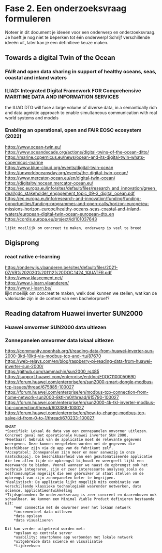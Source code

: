# Fase 2. Een onderzoeksvraag formuleren

Noteer in dit document je ideeën voor een onderwerp en onderzoeksvraag. Je hoeft je nog niet te beperken tot één onderwerp! Schrijf verschillende ideeën uit, later kan je een definitieve keuze maken.

## Towards a digital Twin of the Ocean
### FAIR and open data sharing in support of healthy oceans, seas, coastal and inland waters
### ILIAD: Integrated Digital Framework FOR Comprehensive MARITIME DATA AND INFORMATION SERVICES    
the ILIAD DTO will fuse a large volume of diverse data, in a semantically rich and data agnistic approach to enable simultaneous communication with real world systems and models
### Enabling an operational, open and FAIR EOSC ecosystem (2022)    
https://www.ocean-twin.eu/    
https://www.oceandecade.org/actions/digital-twins-of-the-ocean-ditto/    
https://marine.copernicus.eu/news/ocean-and-its-digital-twin-whats-copernicus-marine    
https://www.blue-cloud.org/events/digital-twin-ocean    
https://unworldoceansday.org/events/the-digital-twin-ocean/    
https://www.mercator-ocean.eu/en/digital-twin-ocean/    
https://digitaltwinocean.mercator-ocean.eu/    
https://ec.europa.eu/info/sites/default/files/research_and_innovation/green_deal/gdc_stakeholder_engagement_topic_09-3_digital_ocean.pdf    
https://ec.europa.eu/info/research-and-innovation/funding/funding-opportunities/funding-programmes-and-open-calls/horizon-europe/eu-missions-horizon-europe/healthy-oceans-seas-coastal-and-inland-waters/european-digital-twin-ocean-european-dto_en    
https://cordis.europa.eu/project/id/101037643    
    
    lijkt moeilijk om concreet te maken, onderwerp is veel te breed
    
## Digisprong
### react native e-learning    
https://onderwijs.vlaanderen.be/sites/default/files/2021-07/VR%202020%201112%20DOC.1424_1QUATER.pdf    
https://www.klascement.net/    
https://www.i-learn.vlaanderen/    
https://www.i-learn.be/    
lijkt moeilijk om concreet te maken, welk doel kunnen we stellen, wat kan de valorisatie zijn in de context van een bachelorproef?

## Reading datafrom Huawei inverter SUN2000
### Huawei omvormer SUN2000 data uitlezen    
### Zonnepanelen omvormer data lokaal uitlezen    
https://community.openhab.org/t/reading-data-from-huawei-inverter-sun-2000-3ktl-10ktl-via-modbus-tcp-and-rtu/87670    
https://web-relays.com/en/blog/raspberry-pi-reading-data-from-huawei-inverter-sun-2000/    
https://github.com/sammachin/sun2000_rs485    
https://support.huawei.com/enterprise/en/doc/EDOC1100050690    
https://forum.huawei.com/enterprise/en/sun2000-smart-dongle-modbus-tcp-issues/thread/675885-100027    
https://forum.huawei.com/enterprise/en/modbus-tcp-connection-from-home-network-sun2000-8ktl-m0/thread/615790-100027    
https://forum.huawei.com/enterprise/en/sun2000-4k-tkl-inverter-modbus-tcp-connection/thread/603386-100027    
https://forum.huawei.com/enterprise/en/how-to-change-modbus-tcp-salve-id-from-0-to-1/thread/670233-100027    
    
    SMART
    *Specifiek: Lokaal de data van een zonnepanelen omvormer uitlezen. Concreet geval met operationele Huawei inverter SUN 2000.
    *Meetbaar: Gebruik van de applicatie moet de relevante gegevens weergeven. Deze kunnen vergeleken worden met de gegevens die beschikbaar zijn via de app van de fabrikant zelf.
    *Acceptabel: Zonnepanelen zijn meer en meer aanwezig in onze maatschappij. De beschikbaarheid van een geautomatiseerde applicatie die ten allen tijde de opbrengst bijhoudt en weergeeft lijkt een meerwaarde te bieden. Vooral wanneer we naast de opbrengst ook het verbruik integreren, zijn er zeer interessante analyses zoals de zelfconsumptie mogelijk die een gebruiker in staat stellen om de opbrengst van zijn zonnepanelen beter te begrijpen.
    *Realistisch: De applicatie lijkt mogelijk mits combinatie van verschillende klassieke technologieën waaronder netwerken, data science, applicatieontwikkeling
    *Tijdsgebonden: De onderzoeksvraag is zeer concreet en daarenboven ook schaalbaar. We kunnen een Minimal Viable Product definieren bestaande uit: 
    	*een connectie met de omvormer over het lokaan netwerk
    	*incrementeel data uitlezen
    	*data opslaan
    	*data visualiseren
    
    Dit kan verder uitgebreid worden met:
    	*opslaan op centrale server
    	*usability: smartphone app verbonden met lokale netwerk
    	*uitgebreide data science en visualisatie
    	*tijdreeksen


